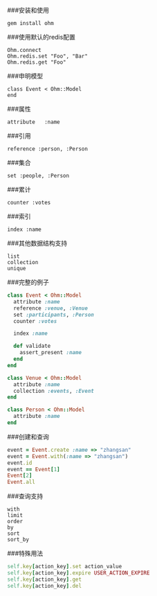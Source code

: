 ###安装和使用
```
gem install ohm
```

###使用默认的redis配置
```
Ohm.connect
Ohm.redis.set "Foo", "Bar"
Ohm.redis.get "Foo"
```

###申明模型
```
class Event < Ohm::Model
end
```

###属性
```
attribute	:name
```

###引用
```
reference :person, :Person
```

###集合
```
set :people, :Person
```

###累计
```
counter :votes
```

###索引
```
index :name
```

###其他数据结构支持
```
list
collection
unique
```

###完整的例子
```ruby
class Event < Ohm::Model
  attribute :name
  reference :venue, :Venue
  set :participants, :Person
  counter :votes

  index :name

  def validate
    assert_present :name
  end
end

class Venue < Ohm::Model
  attribute :name
  collection :events, :Event
end

class Person < Ohm::Model
  attribute :name
end
```

###创建和查询
```ruby
event = Event.create :name => "zhangsan"
event = Event.with(:name => "zhangsan")
event.id
event == Event[1]
Event[2]
Event.all
```

###查询支持
```
with
limit
order
by
sort
sort_by
```

###特殊用法
```ruby
self.key[action_key].set action_value
self.key[action_key].expire USER_ACTION_EXPIRE
self.key[action_key].get
self.key[action_key].del
```
